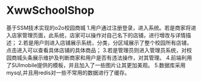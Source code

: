 # XwwSchoolShop
基于SSM技术实现的o2o校园商城
1.用户通过注册登录，进入系统。若是商家将进入店家管理页面，此系统，店家可以操作对自己名下的店铺，进行增改与详情描述；
2.若是用户则进入店铺展示系统，分类，分区域展示了整个校园所有店铺，点击进入可以查看具体店铺的具体商品；
3.若是管理员则进入管理员系统，对校园商城头条展示维护及判断商家和用户是否有违法操作，对其管理。
4.前端利用了SUImobile提供的模板，并且加入了一些图片让其更加美观。
5.数据库采用mysql,并且用redis对一些不常用的数据进行了缓存。
